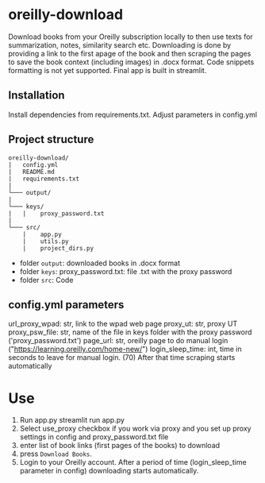 # oreilly-download
Download books from your Oreilly subscription locally to then use texts for summarization, notes, similarity search etc. 
Downloading is done by providing a link to the first apage of the book and then scraping the pages to save the book context (including images) in .docx format. Code snippets formatting is not yet supported. 
Final app is built in streamlit.

## Installation
Install dependencies from requirements.txt. Adjust parameters in config.yml

## Project structure
```
oreilly-download/
|   config.yml
|   README.md
|   requirements.txt
|   
└─── output/
|   
└─── keys/
|   |    proxy_password.txt
|
└─── src/
    |    app.py
    |    utils.py
    |    project_dirs.py

```

- folder `output`: downloaded books in .docx format
- folder `keys`: 
 proxy_password.txt: file .txt with the proxy password
- folder `src`: Code

## config.yml parameters
url_proxy_wpad: str, link to the wpad web page
proxy_ut: str, proxy UT
proxy_psw_file: str, name of the file in keys folder with the proxy password ('proxy_password.txt')
page_url: str, oreilly page to do manual login ("https://learning.oreilly.com/home-new/")
login_sleep_time: int, time in seconds to leave for manual login. (70) After that time scraping starts automatically

# Use
1. Run app.py 
streamlit run app.py
2. Select use_proxy checkbox if you work via proxy and you set up proxy settings in config and proxy_password.txt file
3. enter list of book links (first pages of the books) to download
4. press `Download Books`.
5. Login to your Oreilly account. After a period of time (login_sleep_time parameter in config) downloading starts automatically.






